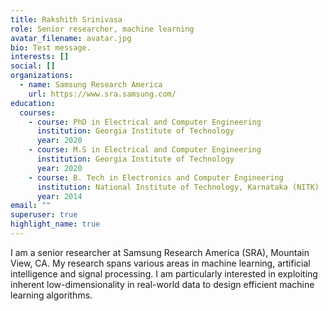 ```yaml
---
title: Rakshith Srinivasa
role: Senior researcher, machine learning
avatar_filename: avatar.jpg
bio: Test message.
interests: []
social: []
organizations:
  - name: Samsung Research America
    url: https://www.sra.samsung.com/
education:
  courses:
    - course: PhD in Electrical and Computer Engineering
      institution: Georgia Institute of Technology
      year: 2020
    - course: M.S in Electrical and Computer Engineering
      institution: Georgia Institute of Technology
      year: 2020
    - course: B. Tech in Electronics and Computer Engineering
      institution: National Institute of Technology, Karnataka (NITK)
      year: 2014
email: ""
superuser: true
highlight_name: true
---
```

I am a senior researcher at Samsung Research America (SRA), Mountain View, CA. My research spans various areas in machine learning, artificial intelligence and signal processing. I am particularly interested in exploiting inherent low-dimensionality in real-world data to design efficient machine learning algorithms.
